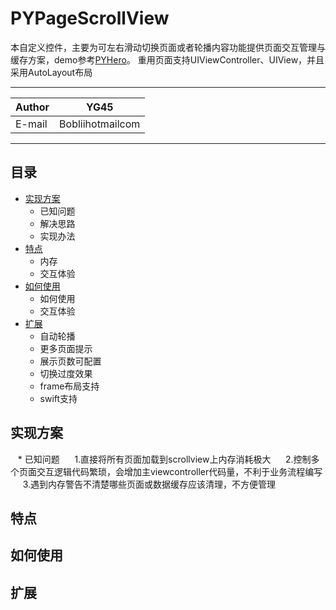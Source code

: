 PYPageScrollView
===========================
本自定义控件，主要为可左右滑动切换页面或者轮播内容功能提供页面交互管理与缓存方案，demo参考[PYHero](https://github.com/BobliiExp/PYHero)。
重用页面支持UIViewController、UIView，并且采用AutoLayout布局

****
	
|Author|YG45|
|---|---
|E-mail|Bobliihotmailcom

****
## 目录
* [实现方案](#实现方案)
    * 已知问题
    * 解决思路
    * 实现办法
* [特点](#特点)
    * 内存
    * 交互体验
* [如何使用](#如何使用)
    * 如何使用
    * 交互体验
* [扩展](#扩展)
    * 自动轮播
    * 更多页面提示
    * 展示页数可配置
    * 切换过度效果
    * frame布局支持
    * swift支持

## 实现方案
    * 已知问题
      1.直接将所有页面加载到scrollview上内存消耗极大
      2.控制多个页面交互逻辑代码繁琐，会增加主viewcontroller代码量，不利于业务流程编写
      3.遇到内存警告不清楚哪些页面或数据缓存应该清理，不方便管理
      
## 特点

## 如何使用

## 扩展
